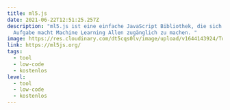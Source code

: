 ```yaml
---
title: ml5.js
date: 2021-06-22T12:51:25.257Z
description: "ml5.js ist eine einfache JavaScript Bibliothek, die sich zur
  Aufgabe macht Machine Learning Allen zugänglich zu machen. "
image: https://res.cloudinary.com/dt5cqs0lv/image/upload/v1644143924/Tools/Screenshot_2021-06-22_at_14-46-07_ml5js_Friendly_Machine_Learning_For_The_Web_dqkl3z_hdaoyt.jpg
link: https://ml5js.org/
tags:
  - tool
  - low-code
  - kostenlos
level:
  - tool
  - low-code
  - kostenlos
---
```

